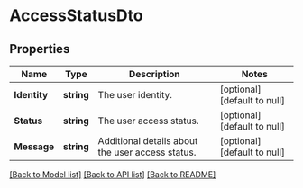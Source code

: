 # AccessStatusDto

## Properties
Name | Type | Description | Notes
------------ | ------------- | ------------- | -------------
**Identity** | **string** | The user identity. | [optional] [default to null]
**Status** | **string** | The user access status. | [optional] [default to null]
**Message** | **string** | Additional details about the user access status. | [optional] [default to null]

[[Back to Model list]](../pkg/nifi/README.md#documentation-for-models) [[Back to API list]](../pkg/nifi/README.md#documentation-for-api-endpoints) [[Back to README]](../pkg/nifi/README.md)


